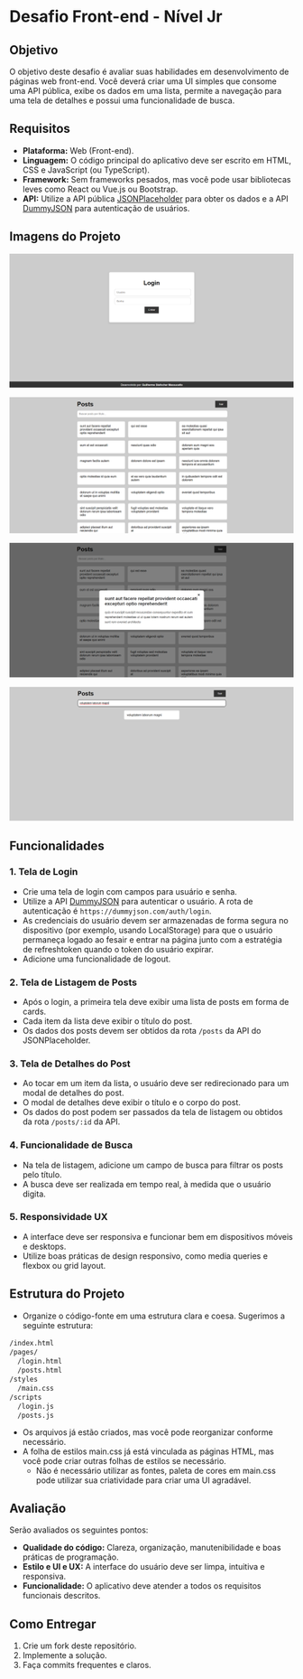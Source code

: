 
# Desafio Front-end - Nível Jr

## Objetivo

O objetivo deste desafio é avaliar suas habilidades em desenvolvimento de páginas web front-end. Você deverá criar uma UI simples que consome uma API pública, exibe os dados em uma lista, permite a navegação para uma tela de detalhes e possui uma funcionalidade de busca.

## Requisitos

- **Plataforma:** Web (Front-end).
- **Linguagem:** O código principal do aplicativo deve ser escrito em HTML, CSS e JavaScript (ou TypeScript).
- **Framework:** Sem frameworks pesados, mas você pode usar bibliotecas leves como React ou Vue.js ou Bootstrap.
- **API:** Utilize a API pública [JSONPlaceholder](https://jsonplaceholder.typicode.com/) para obter os dados e a API [DummyJSON](https://dummyjson.com/docs/auth) para autenticação de usuários.

## Imagens do Projeto

![Texto Alternativo](./src/login.png)

![Texto Alternativo](./src/post.png)

![Texto Alternativo](./src/modal.png)

![Texto Alternativo](./src/pesquisa.png)

## Funcionalidades

### 1. Tela de Login

- Crie uma tela de login com campos para usuário e senha.
- Utilize a API [DummyJSON](https://dummyjson.com/docs/auth) para autenticar o usuário. A rota de autenticação é `https://dummyjson.com/auth/login`.
- As credenciais do usuário devem ser armazenadas de forma segura no dispositivo (por exemplo, usando LocalStorage) para que o usuário permaneça logado ao fesair e entrar na página junto com a estratégia de refreshtoken quando o token do usuário expirar.
- Adicione uma funcionalidade de logout.

### 2. Tela de Listagem de Posts

- Após o login, a primeira tela deve exibir uma lista de posts em forma de cards.
- Cada item da lista deve exibir o título do post.
- Os dados dos posts devem ser obtidos da rota `/posts` da API do JSONPlaceholder.

### 3. Tela de Detalhes do Post

- Ao tocar em um item da lista, o usuário deve ser redirecionado para um modal de detalhes do post.
- O modal de detalhes deve exibir o título e o corpo do post.
- Os dados do post podem ser passados da tela de listagem ou obtidos da rota `/posts/:id` da API.

### 4. Funcionalidade de Busca

- Na tela de listagem, adicione um campo de busca para filtrar os posts pelo título.
- A busca deve ser realizada em tempo real, à medida que o usuário digita.

### 5. Responsividade UX

- A interface deve ser responsiva e funcionar bem em dispositivos móveis e desktops.
- Utilize boas práticas de design responsivo, como media queries e flexbox ou grid layout.

## Estrutura do Projeto

- Organize o código-fonte em uma estrutura clara e coesa. Sugerimos a seguinte estrutura:

```
/index.html
/pages/
  /login.html
  /posts.html
/styles
  /main.css
/scripts
  /login.js
  /posts.js
```
- Os arquivos já estão criados, mas você pode reorganizar conforme necessário.
- A folha de estilos main.css já está vinculada as páginas HTML, mas você pode criar outras folhas de estilos se necessário.
  - Não é necessário utilizar as fontes, paleta de cores em main.css pode utilizar sua criatividade para criar uma UI agradável.

## Avaliação

Serão avaliados os seguintes pontos:

- **Qualidade do código:** Clareza, organização, manutenibilidade e boas práticas de programação.
- **Estilo e UI e UX:** A interface do usuário deve ser limpa, intuitiva e responsiva.
- **Funcionalidade:** O aplicativo deve atender a todos os requisitos funcionais descritos.

## Como Entregar

1. Crie um fork deste repositório.
2. Implemente a solução.
3. Faça commits frequentes e claros.
